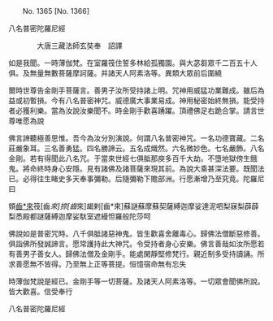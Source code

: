 ﻿　　No. 1365 [No. 1366]

八名普密陀羅尼經

　　　　大唐三藏法師玄奘奉　詔譯


如是我聞。一時薄伽梵。在室羅筏住誓多林給孤獨園。與大苾芻眾千二百五十人俱。及無量無數菩薩摩訶薩。并諸天人阿素洛等。異類大眾前后圍繞

爾時世尊告金剛手菩薩言。善男子汝所受持諸上明。咒神用威猛功業難成。雖后為益或初暫損。今有八名普密神咒。威德廣大事業易成。神用秘密始終無損。能受持者必獲利樂。當為汝說汝樂聞不。時金剛手歡喜踴躍。頂禮佛足右跪合掌。請言世尊唯愿為說

佛言諦聽極善思惟。吾今為汝分別演說。何謂八名普密神咒。一名功德寶藏。二名莊嚴象耳。三名善勇猛。四名勝諦云。五名成熾然。六名微妙色。七名嚴飾。八名金剛。若有得聞此八名咒。于當來世經七俱胝那庾多百千大劫。不墮地獄傍生餓鬼。將命終時身心安隱。見有諸佛及諸菩薩來現其前。為說大乘甚深法要。既聞法已。必得往生睹史多天奉事彌勒。后隨彌勒下贍部洲。行愿漸增乃至究竟。陀羅尼曰

頞[齒*來](擿界反已下同)筏[齒*來]捺[齒*來]朅剌[齒*來]蘇謎蘇摩蘇契薩縛迦摩娑達泥呬梨寐梨薜薜梨悉殿都謎薩縛迦摩娑馱室遮縵怛羅般陀莎呵

佛說如是普密咒時。八千俱胝諸惡神鬼。皆生歡喜舍離毒心。歸佛法僧斷惡修善。俱詣佛所發誠諦言。愿常護持此大神咒。令受持者身心安樂。佛言善哉如汝所愿若有善男子善女人。歸佛法僧及金剛手。能處閑靜堅修梵行。親近制多受持讀誦。所求善愿無不皆得。乃至無上正等菩提。恒憶宿命無有忘失

時薄伽梵說是經已。金剛手等一切菩薩。及諸天人阿素洛等。一切眾會聞佛所說。皆大歡喜。信受奉行

八名普密陀羅尼經
